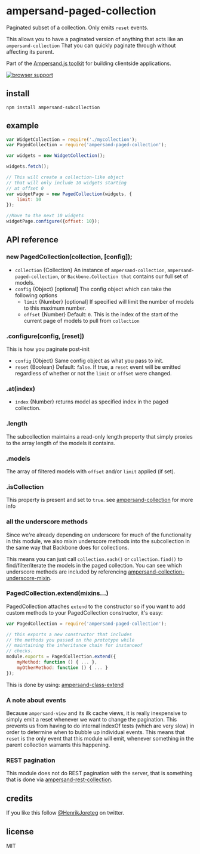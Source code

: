 # ampersand-paged-collection

Paginated subset of a collection. Only emits `reset` events.

This allows you to have a paginated version of anything that acts like
an `ampersand-collection` That you can quickly paginate through without
affecting its parent.

<!-- starthide -->
Part of the [Ampersand.js toolkit](http://ampersandjs.com) for building clientside applications.
<!-- endhide -->

[![browser support](https://ci.testling.com/ampersandjs/ampersand-parsed-collection.png)
](https://ci.testling.com/ampersandjs/ampersand-parsed-collection)

## install

```
npm install ampersand-subcollection
```

## example

```javascript
var WidgetCollection = require('./mycollection');
var PagedCollection = require('ampersand-paged-collection');

var widgets = new WidgetCollection();

widgets.fetch();

// This will create a collection-like object
// that will only include 10 widgets starting
// at offset 0
var widgetPage = new PagedCollection(widgets, {
    limit: 10
});

//Move to the next 10 widgets
widgetPage.configure({offset: 10});
```
## API reference

### new PagedCollection(collection, [config]);

* `collection` {Collection} An instance of `ampersand-collection`, `ampersand-paged-collection`, or `Backbone.Collection that` contains our full set of models.
* `config` {Object} [optional] The config object which can take the following options
    * `limit` {Number} [optional] If specified will limit the number of models to this maximum number.
    * `offset` {Number} Default: `0`. This is the index of the start of the current page of models to pull from `collection`

### .configure(config, [reset])

This is how you paginate post-init

* `config` {Object} Same config object as what you pass to init.
* `reset` {Boolean} Default: `false`. If true, a `reset` event will be emitted regardless of whether or not the `limit` or `offset` were changed.

### .at(index)

* `index` {Number} returns model as specified index in the paged collection.

### .length

The subcollection maintains a read-only length property that simply proxies to the array length of the models it contains.

### .models

The array of filtered models with `offset` and/or `limit` applied (if set).

### .isCollection

This property is present and set to `true`. see [ampersand-collection](https://github.com/AmpersandJS/ampersand-collection#a-quick-note-about-instanceof-checks) for more info

### all the underscore methods

Since we're already depending on underscore for much of the functionality in this module, we also mixin underscore methods into the subcollection in the same way that Backbone does for collections.

This means you can just call `collection.each()` or `collection.find()` to find/filter/iterate the models in the paged collection. You can see which underscore methods are included by referencing [ampersand-collection-underscore-mixin](https://github.com/AmpersandJS/ampersand-collection-underscore-mixin).

### PagedCollection.extend(mixins...)

PagedCollection attaches `extend` to the constructor so if you want to add custom methods to your PagedCollection constructor, it's easy:

```javascript
var PagedCollection = require('ampersand-paged-collection');

// this exports a new constructor that includes
// the methods you passed on the prototype while
// maintaining the inheritance chain for instanceof
// checks.
module.exports = PagedCollection.extend({
    myMethod: function () { ... },
    myOtherMethod: function () { ... }
});
```

This is done by using: [ampersand-class-extend](https://github.com/AmpersandJS/ampersand-class-extend)

### A note about events

Because `ampersand-view` and its ilk cache views, it is really
inexpensive to simply emit a reset whenever we want to change the
pagination.  This prevents us from having to do internal indexOf tests
(which are very slow) in order to determine when to bubble up individual
events. This means that `reset` is the only event that this module will
emit, whenever something in the parent collection warrants this
happening.

### REST pagination

This module does not do REST pagination with the server, that is
something that is done via [ampersand-rest-collection](https://github.com/AmpersandJS/ampersand-rest-collection).

## credits

If you like this follow [@HenrikJoreteg](http://twitter.com/henrikjoreteg) on twitter.

## license

MIT
